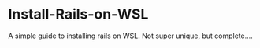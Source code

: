 # Install-Rails-on-WSL
A simple guide to installing rails on WSL. Not super unique, but complete....
